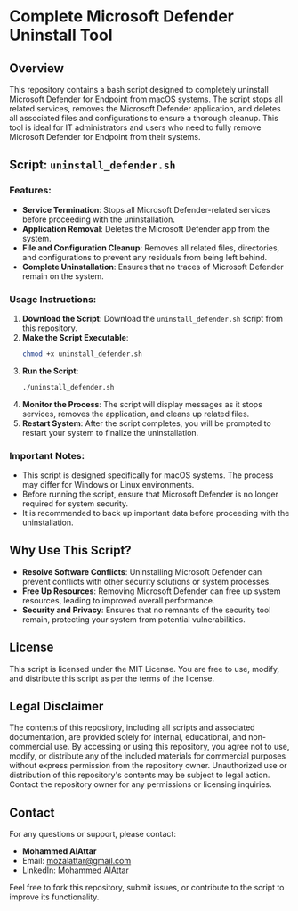 # Complete Microsoft Defender Uninstall Tool

## Overview

This repository contains a bash script designed to completely uninstall Microsoft Defender for Endpoint from macOS systems. The script stops all related services, removes the Microsoft Defender application, and deletes all associated files and configurations to ensure a thorough cleanup. This tool is ideal for IT administrators and users who need to fully remove Microsoft Defender for Endpoint from their systems.

## Script: `uninstall_defender.sh`

### Features:
- **Service Termination**: Stops all Microsoft Defender-related services before proceeding with the uninstallation.
- **Application Removal**: Deletes the Microsoft Defender app from the system.
- **File and Configuration Cleanup**: Removes all related files, directories, and configurations to prevent any residuals from being left behind.
- **Complete Uninstallation**: Ensures that no traces of Microsoft Defender remain on the system.

### Usage Instructions:
1. **Download the Script**: Download the `uninstall_defender.sh` script from this repository.
2. **Make the Script Executable**:
   ```bash
   chmod +x uninstall_defender.sh
   ```
3. **Run the Script**:
   ```bash
   ./uninstall_defender.sh
   ```
4. **Monitor the Process**: The script will display messages as it stops services, removes the application, and cleans up related files.
5. **Restart System**: After the script completes, you will be prompted to restart your system to finalize the uninstallation.

### Important Notes:
- This script is designed specifically for macOS systems. The process may differ for Windows or Linux environments.
- Before running the script, ensure that Microsoft Defender is no longer required for system security.
- It is recommended to back up important data before proceeding with the uninstallation.

## Why Use This Script?
- **Resolve Software Conflicts**: Uninstalling Microsoft Defender can prevent conflicts with other security solutions or system processes.
- **Free Up Resources**: Removing Microsoft Defender can free up system resources, leading to improved overall performance.
- **Security and Privacy**: Ensures that no remnants of the security tool remain, protecting your system from potential vulnerabilities.

## License

This script is licensed under the MIT License. You are free to use, modify, and distribute this script as per the terms of the license.

## Legal Disclaimer

The contents of this repository, including all scripts and associated documentation, are provided solely for internal, educational, and non-commercial use. By accessing or using this repository, you agree not to use, modify, or distribute any of the included materials for commercial purposes without express permission from the repository owner. Unauthorized use or distribution of this repository's contents may be subject to legal action. Contact the repository owner for any permissions or licensing inquiries.

## Contact

For any questions or support, please contact:
- **Mohammed AlAttar**
- Email: [mozalattar@gmail.com](mailto:mozalattar@gmail.com)
- LinkedIn: [Mohammed AlAttar](https://www.linkedin.com/in/mohammed-z-alattar/)

Feel free to fork this repository, submit issues, or contribute to the script to improve its functionality.
